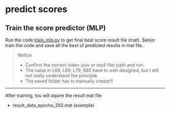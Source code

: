 # predict scores  

## Train the score predictor (MLP)
Run the code [train_mlp.py](./train_mlp.py) to get final best score result file (mat).
Senior train the code and save all the best of predicted results in mat file.
> Notice
> - Confirm the correct video (yuv or mp4 file) path and run.  
> - The value in L68, L69, L79, 680 have to well-designed, but I still not really understand the principle.  
> - The saved folder has to manually create!!!

*** 
After training, tou will aquire the result mat file  
- result_data_epochs_250.mat (example)  
